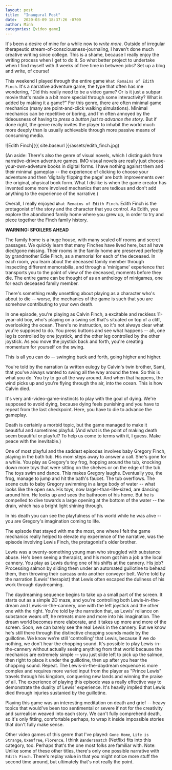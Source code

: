 ```yaml
---
layout: post
title:  "Inaugural Post"
date:   2020-03-09 18:37:26 -0700
author: Minh
categories: [video game]
---
```


It's been a desire of mine for a while now to *write more*. Outside of irregular therapeutic stream-of-consciousness-journaling, I haven't done much creative writing since college.
This is a shame, because I really enjoy the writing process when I get to do it.
So what better project to undertake when I find myself with 3 weeks of free time in between jobs? Set up a blog and write, of course!

This weekend I played through the entire game `What Remains of Edith Finch`. It's a narrative adventure game, the type that often has me wondering, "Did this really need to be a video game? Or is it just a subpar movie that's made a a bit more special through some interactivity? What is added by making it a game?" For this genre, there are often minimal game mechanics (many are point-and-click walking simulations). Minimal mechanics can be repetitive or boring, and I'm often annoyed by the tideousness of having to *press a button just to advance the story*. But if done right, the genre really invites the player to inhabit the world much more deeply than is usually achievable through more passive means of consuming media.

![Edith Finch]({{ site.baseurl }}/assets/edith_finch.jpg)

(An aside: There's also the genre of visual novels, which I distinguish from narrative-driven adventure games. IMO visual novels are really just choose-your-own-adveture books in digital forms. I have nothing against them and their minimal gameplay -- the experience of clicking to choose your adventure and then 'digitally flipping the page' are both improvements over the original, physical book form. What I dislike is when the game creator has invented some more involved mechanics that are tedious and don't add anything to the experience of the narrative.)

Overall, I really enjoyed `What Remains of Edith Finch`. Edith Finch is the protagonist of the story and the character that you control. As Edith, you explore the abandoned family home where you grew up, in order to try and piece together the Finch family history.

**WARNING: SPOILERS AHEAD**

The family home is a huge house, with many sealed off rooms and secret passages.  We quickly learn that many Finches have lived here, but all have died/gone missing. Their rooms in the family home are preserved perfectly by grandmother Edie Finch, as a memorial for each of the deceased. In each room, you learn about the deceased family member through inspecting different memorabilia, and through a 'minigame' experience that transports you to the point of view of the deceased, moments before they die. The entire game can be thought of as an anthology of minigames, one for each deceased family member.

There's something really unsettling about playing as a character who's about to die -- worse, the mechanics of the game is such that you are somehow contributing to your own death.

In one episode, you're playing as Calvin Finch, a excitable and reckless 11-year-old boy, who's playing on a swing set that's situated on top of a cliff, overlooking the ocean.
There's no instruction, so it's not always clear what you're supposed to do. You press buttons and see what happens -- ah, one leg is controlled by one joystick, and the other leg controlled by the other joystick.
As you move the joystick back and forth, you're creating momentum for yourself on the swing.

This is all you can do -- swinging back and forth, going higher and higher.

You're told by the narration (a written eulogy by Calvin's twin brother, Sam), that you've always wanted to swing all the way around the tree. So this is what you do. You try to go all the way around. And when that happens, the wind picks up and you're flying through the air, into the ocean. This is how Calvin died.

It's very anti-video-game-instincts to play with the goal of dying. We're supposed to avoid dying, because dying feels punishing and you have to repeat from the last checkpoint. Here, you have to die to advance the gameplay.

Death is certainly a morbid topic, but the game managed to make it beautiful and sometimes playful. (And what is the point of making death seem beautiful or playful? To help us come to terms with it, I guess. Make peace with the inevitable.)

One of most playful and the saddest episodes involves baby Gregory Finch, playing in the bath tub. His mom steps away to answer a call. She's gone for a while. You play as Gregory's toy frog, hopping around the tub, knocking down more toys that were sitting on the shelves or on the edge of the tub. The toys swim and dance. This makes Gregory laughs. Eventually you, the frog, manage to jump and hit the bath's faucet. The tub overflows. The scene cuts to baby Gregory swimming in a large body of water -- what looks like the open sea. His toys, now larger-than-life-sized, are dancing around him. He looks up and sees the bathroom of his home. But he is compelled to dive towards a large opening at the bottom of the water -- the drain, which has a bright light shining through.

In his death you can see the playfulness of his world while he was alive -- you are Gregory's imagination coming to life.

The episode that stayed with me the most, one where I felt the game mechanics really helped to elevate my experience of the narrative, was the episode involving Lewis Finch, the protagonist's older brother.

Lewis was a twenty-something young man who struggled with substance abuse. He's been seeing a therapist, and his mom got him a job a the local cannery. You play as Lewis during one of his shifts at the cannery. His job? Processing salmon by sliding them under an automated guillotine to behead them, then throwing their carcass onto another conveyor belt. We're told by the narration (Lewis' therapist) that Lewis often escaped the dullness of his work through daydreaming.

The daydreaming sequence begins to take up a small part of the screen. It starts out as a simple 2D maze, and you're controlling both Lewis-in-the-dream and Lewis-in-the-cannery, one with the left joystick and the other one with the right. You're told by the narration that, as Lewis' reliance on substance wears off, he retreats more and more into his imagination. The dream world becomes more elaborate, and it takes up more and more of the screen. Soon, we can barely see the real Lewis in the cannery. But we know he's still there through the distinctive chopping sounds made by the guillotine. We know we're still 'controlling' that Lewis, because if we do nothing, we don't hear the chopping sound. It's possible to play Lewis-in-the-cannery without actually seeing anything from that world because the mechanics are extremely simple -- you just slide left to pick up the salmon, then right to place it under the guillotine, then up after you hear the chopping sound. Repeat. The Lewis-in-the-daydream sequence is more complex and requires more varied input from the player as "Prince Lewis" travels through his kingdom, conquering new lands and winning the praise of all. The experience of playing this episode was a really effective way to demonstrate the duality of Lewis' experience. It's heavily implied that Lewis died through injuries sustanied by the guillotine.

Playing this game was an interesting meditation on death and grief -- heavy topics that would've been too sentimental or severe if not for the creativity and surrealism weaved into each story. We can't fully comprehend death, so it's only fitting, comfortable perhaps, to wrap it inside impossible stories that don't fully make sense.

Other video games of this genre that I've played: `Gone Home`, `Life is Strange`, `Oxenfree`, `Florence`. I think `Bandersnatch` (Netflix) fits into this category, too. Perhaps that's the one most folks are familiar with. Note: Unlike some of these other titles, there's only one possible narrative with `Edith Finch`. There's replay value in that you might notice more stuff the second time around, but ultimately that's not really the point.
